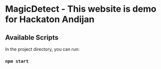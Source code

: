 # MagicDetect - This website is demo for Hackaton Andijan

## Available Scripts

In the project directory, you can run:

### `npm start`
